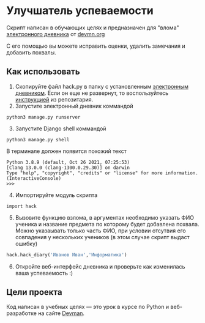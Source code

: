 # Улучшатель успеваемости

Скрипт написан в обучающих целях и предназначен для "влома" [электронного дневника](https://github.com/devmanorg/e-diary)
от [devmn.org](https://dvmn.org/)

С его помощью вы можете исправить оценки, удалить замечания и добавить похвалы.

## Как использовать

1. Скопируйте файл hack.py в папку с установленным [электронным дневником](https://github.com/devmanorg/e-diary).
Если он еще не развернут, то воспользуйтесь [инструкцией](https://github.com/devmanorg/e-diary/blob/master/README.md)
из репозитария.
2. Запустите электронный дневник коммандой 
```
python3 manage.py runserver
```
3. Запустите Django shell коммандой
```commandline
python3 manage.py shell
```
В терминале должен появится похожий текст
```commandline
Python 3.8.9 (default, Oct 26 2021, 07:25:53) 
[Clang 13.0.0 (clang-1300.0.29.30)] on darwin
Type "help", "copyright", "credits" or "license" for more information.
(InteractiveConsole)
>>> 

```
4. Импортируйте модуль скрипта 
```commandline
import hack
```
5. Вызовите функцию взлома, в аргументах необходимо указать ФИО ученика и название предмета по которому будет добавлена
похвала. Можно указаывать только часть ФИО, при условии отсутвия его совпадения у нескольких учеников (в этом случае скрипт выдаст ошибку)
```python
hack.hack_diary('Иванов Иван','Информатика')
```
6. Откройте веб-интерфейс дневника и проверьте как изменилась ваша успеваемость :)

## Цели проекта

Код написан в учебных целях — это урок в курсе по Python и веб-разработке на сайте [Devman](https://dvmn.org).